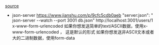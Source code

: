 [source](http://www.ruanyifeng.com/blog/2020/12/fetch-tutorial.html)

- json-server
  https://www.jianshu.com/p/9cfc5cdb0aeb
  "server:json": " json-server --watch --port 3001 db.json"
  http://localhost:3001/users/1
  x-www-form-urlencoded
  如果你想发送简单的text/ASCII数据，使用x-www-form-urlencoded ， 这是默认的形式
  如果你想发送非ASCII文本或者大的二进制数据，使用form-data


